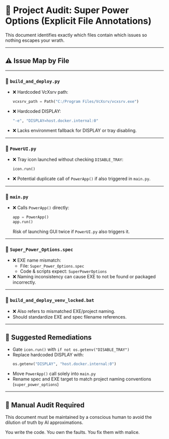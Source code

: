 # 🧠 Project Audit: Super Power Options (Explicit File Annotations)

This document identifies exactly which files contain which issues so nothing escapes your wrath.

---

## ⚠️ Issue Map by File

---

### 📁 `build_and_deploy.py`

- ❌ Hardcoded VcXsrv path:
  ```python
  vcxsrv_path = Path("C:/Program Files/VcXsrv/vcxsrv.exe")
  ```
- ❌ Hardcoded DISPLAY:
  ```bash
  "-e", "DISPLAY=host.docker.internal:0"
  ```
- ❌ Lacks environment fallback for DISPLAY or tray disabling.

---

### 📁 `PowerUI.py`

- ❌ Tray icon launched without checking `DISABLE_TRAY`:
  ```python
  icon.run()
  ```
- ❌ Potential duplicate call of `PowerApp()` if also triggered in `main.py`.

---

### 📁 `main.py`

- ❌ Calls `PowerApp()` directly:
  ```python
  app = PowerApp()
  app.run()
  ```
  Risk of launching GUI twice if `PowerUI.py` also triggers it.

---

### 📁 `Super_Power_Options.spec`

- ❌ EXE name mismatch:
  - File: `Super_Power_Options.spec`
  - Code & scripts expect: `SuperPowerOptions`
- ❌ Naming inconsistency can cause EXE to not be found or packaged incorrectly.

---

### 📁 `build_and_deploy_venv_locked.bat`  
- ❌ Also refers to mismatched EXE/project naming.
- Should standardize EXE and spec filename references.

---

## 🧼 Suggested Remediations

- Gate `icon.run()` with `if not os.getenv("DISABLE_TRAY")`
- Replace hardcoded DISPLAY with:
  ```python
  os.getenv("DISPLAY", "host.docker.internal:0")
  ```
- Move `PowerApp()` call solely into `main.py`
- Rename spec and EXE target to match project naming conventions (`super_power_options`)

---

## 🧠 Manual Audit Required

This document must be maintained by a conscious human to avoid the dilution of truth by AI approximations.

You write the code. You own the faults. You fix them with malice.